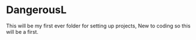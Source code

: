 # DangerousL
This will be my first ever folder for setting up projects, New to coding so this will be a first.
